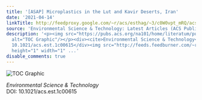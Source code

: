 ```yaml
---
title: '[ASAP] Microplastics in the Lut and Kavir Deserts, Iran'
date: '2021-04-14'
linkTitle: http://feedproxy.google.com/~r/acs/esthag/~3/c0W0vpt_mRQ/acs.est.1c00615
source: 'Environmental Science & Technology: Latest Articles (ACS Publications)'
description: '<p><img src="https://pubs.acs.org/na101/home/literatum/publisher/achs/journals/content/esthag/0/esthag.ahead-of-print/acs.est.1c00615/20210414/images/medium/es1c00615_0007.gif"
  alt="TOC Graphic"/></p><div><cite>Environmental Science & Technology</cite></div><div>DOI:
  10.1021/acs.est.1c00615</div><img src="http://feeds.feedburner.com/~r/acs/esthag/~4/c0W0vpt_mRQ"
  height="1" width="1" ...'
disable_comments: true
---
```

<p><img src="https://pubs.acs.org/na101/home/literatum/publisher/achs/journals/content/esthag/0/esthag.ahead-of-print/acs.est.1c00615/20210414/images/medium/es1c00615_0007.gif" alt="TOC Graphic"/></p><div><cite>Environmental Science & Technology</cite></div><div>DOI: 10.1021/acs.est.1c00615</div><img src="http://feeds.feedburner.com/~r/acs/esthag/~4/c0W0vpt_mRQ" height="1" width="1" ...
